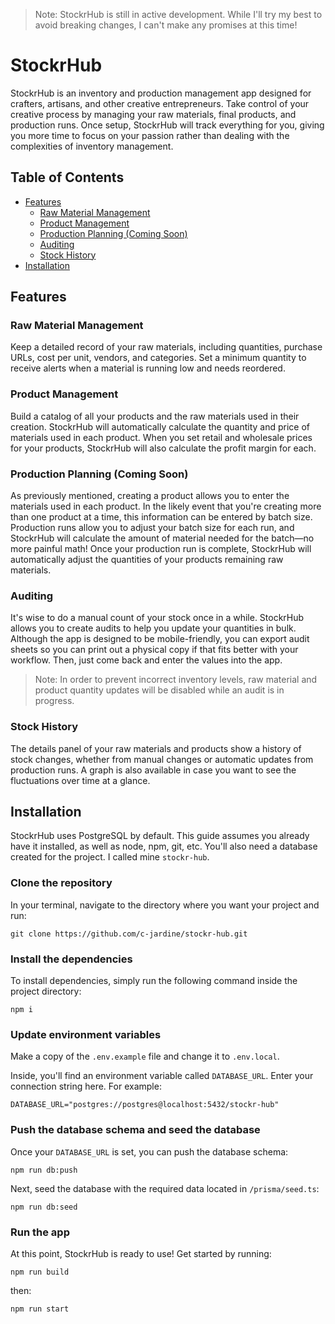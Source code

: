 > Note: StockrHub is still in active development. While I'll try my best to avoid breaking changes, I can't make any promises at this time!

<!-- omit from toc -->
# StockrHub
StockrHub is an inventory and production management app designed for crafters, artisans, and other creative entrepreneurs. Take control of your creative process by managing your raw materials, final products, and production runs. Once setup, StockrHub will track everything for you, giving you more time to focus on your passion rather than dealing with the complexities of inventory management.

<!-- omit from toc -->
## Table of Contents
- [Features](#features)
  - [Raw Material Management](#raw-material-management)
  - [Product Management](#product-management)
  - [Production Planning (Coming Soon)](#production-planning-coming-soon)
  - [Auditing](#auditing)
  - [Stock History](#stock-history)
- [Installation](#installation)



## Features

### Raw Material Management
Keep a detailed record of your raw materials, including quantities, purchase URLs, cost per unit, vendors, and categories. Set a minimum quantity to receive alerts when a material is running low and needs reordered.

### Product Management
Build a catalog of all your products and the raw materials used in their creation. StockrHub will automatically calculate the quantity and price of materials used in each product. When you set retail and wholesale prices for your products, StockrHub will also calculate the profit margin for each.

### Production Planning (Coming Soon)
As previously mentioned, creating a product allows you to enter the materials used in each product. In the likely event that you're creating more than one product at a time, this information can be entered by batch size. Production runs allow you to adjust your batch size for each run, and StockrHub will calculate the amount of material needed for the batch&mdash;no more painful math! Once your production run is complete, StockrHub will automatically adjust the quantities of your products remaining raw materials.

### Auditing
It's wise to do a manual count of your stock once in a while. StockrHub allows you to create audits to help you update your quantities in bulk. Although the app is designed to be mobile-friendly, you can export audit sheets so you can print out a physical copy if that fits better with your workflow. Then, just come back and enter the values into the app.
> Note: In order to prevent incorrect inventory levels, raw material and product quantity updates will be disabled while an audit is in progress.

### Stock History
The details panel of your raw materials and products show a history of stock changes, whether from manual changes or automatic updates from production runs. A graph is also available in case you want to see the fluctuations over time at a glance.

## Installation
StockrHub uses PostgreSQL by default. This guide assumes you already have it installed, as well as node, npm, git, etc. You'll also need a database created for the project. I called mine ```stockr-hub```.

<!-- omit from toc -->
### Clone the repository
In your terminal, navigate to the directory where you want your project and run:
```
git clone https://github.com/c-jardine/stockr-hub.git
```

<!-- omit from toc -->
### Install the dependencies
To install dependencies, simply run the following command inside the project directory:
```
npm i
```

<!-- omit from toc -->
### Update environment variables
Make a copy of the ```.env.example``` file and change it to ```.env.local```.

Inside, you'll find an environment variable called ```DATABASE_URL```. Enter your connection string here. For example:
```
DATABASE_URL="postgres://postgres@localhost:5432/stockr-hub"
```

<!-- omit from toc -->
### Push the database schema and seed the database
Once your ```DATABASE_URL``` is set, you can push the database schema:
```
npm run db:push
```

Next, seed the database with the required data located in ```/prisma/seed.ts```:
```
npm run db:seed
```

<!-- omit from toc -->
### Run the app
At this point, StockrHub is ready to use! Get started by running:
```
npm run build
```
then:
```
npm run start
```